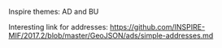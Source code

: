 Inspire themes: AD and BU

Interesting link for addresses: https://github.com/INSPIRE-MIF/2017.2/blob/master/GeoJSON/ads/simple-addresses.md
